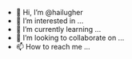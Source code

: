 - 👋 Hi, I’m @hailugher
- 👀 I’m interested in ...
- 🌱 I’m currently learning ...
- 💞️ I’m looking to collaborate on ...
- 📫 How to reach me ...

<!---
hailugher/hailugher is a ✨ special ✨ repository because its `README.md` (this file) appears on your GitHub profile.
You can click the Preview link to take a look at your changes.
--->
